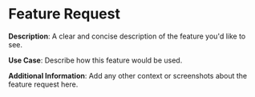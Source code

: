 # Feature Request

**Description**:
A clear and concise description of the feature you'd like to see.

**Use Case**:
Describe how this feature would be used.

**Additional Information**:
Add any other context or screenshots about the feature request here.
